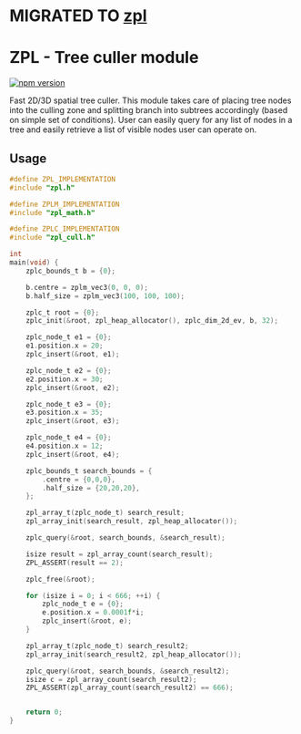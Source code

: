 # MIGRATED TO [zpl](https://github.com/zpl-c/zpl)
# ZPL - Tree culler module
[![npm version](https://badge.fury.io/js/zpl_cull.c.svg)](https://badge.fury.io/js/zpl_cull.c)

Fast 2D/3D spatial tree culler. This module takes care of placing tree nodes into the culling zone and splitting branch into subtrees accordingly (based on simple set of conditions).
User can easily query for any list of nodes in a tree and easily retrieve a list of visible nodes user can operate on.

## Usage

```c
#define ZPL_IMPLEMENTATION
#include "zpl.h"

#define ZPLM_IMPLEMENTATION
#include "zpl_math.h"

#define ZPLC_IMPLEMENTATION
#include "zpl_cull.h"

int
main(void) {
    zplc_bounds_t b = {0};

    b.centre = zplm_vec3(0, 0, 0);
    b.half_size = zplm_vec3(100, 100, 100);

    zplc_t root = {0};
    zplc_init(&root, zpl_heap_allocator(), zplc_dim_2d_ev, b, 32);

    zplc_node_t e1 = {0};
    e1.position.x = 20;
    zplc_insert(&root, e1);

    zplc_node_t e2 = {0};
    e2.position.x = 30;
    zplc_insert(&root, e2);

    zplc_node_t e3 = {0};
    e3.position.x = 35;
    zplc_insert(&root, e3);

    zplc_node_t e4 = {0};
    e4.position.x = 12;
    zplc_insert(&root, e4);

    zplc_bounds_t search_bounds = {
        .centre = {0,0,0},
        .half_size = {20,20,20},
    };

    zpl_array_t(zplc_node_t) search_result;
    zpl_array_init(search_result, zpl_heap_allocator());

    zplc_query(&root, search_bounds, &search_result);

    isize result = zpl_array_count(search_result);
    ZPL_ASSERT(result == 2);

    zplc_free(&root);

    for (isize i = 0; i < 666; ++i) {
        zplc_node_t e = {0};
        e.position.x = 0.0001f*i;
        zplc_insert(&root, e);
    }

    zpl_array_t(zplc_node_t) search_result2;
    zpl_array_init(search_result2, zpl_heap_allocator());

    zplc_query(&root, search_bounds, &search_result2);
    isize c = zpl_array_count(search_result2);
    ZPL_ASSERT(zpl_array_count(search_result2) == 666);


    return 0;
}
```
